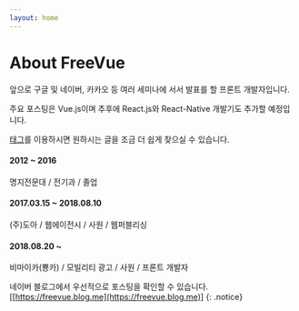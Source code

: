 ```yaml
---
layout: home
---
```

# About FreeVue

앞으로 구글 및 네이버, 카카오 등 여러 세미나에 서서 발표를 할 프론트 개발자입니다.

주요 포스팅은 Vue.js이며 추후에 React.js와 React-Native 개발기도 추가할 예정입니다.

[태그](/tags)를 이용하시면 원하시는 글을 조금 더 쉽게 찾으실 수 있습니다.

#### 2012 ~ 2016
명지전문대 / 전기과 / 졸업
  
#### 2017.03.15 ~ 2018.08.10
(주)도아 / 웹에이전시 / 사원 / 웹퍼블리싱

#### 2018.08.20 ~
비마이카(뿅카) / 모빌리티 광고 / 사원 / 프론트 개발자

네이버 블로그에서 우선적으로 포스팅을 확인할 수 있습니다.
[[https://freevue.blog.me](https://freevue.blog.me)]
{: .notice}
